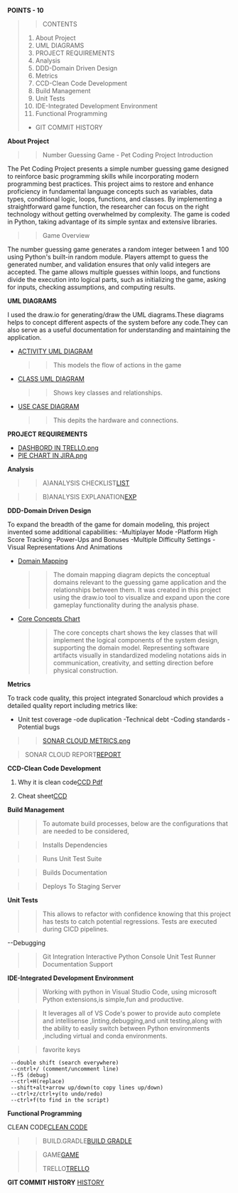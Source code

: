 **POINTS - 10**
>>CONTENTS
>1. About Project
>2. UML DIAGRAMS
>3. PROJECT REQUIREMENTS
>4. Analysis
>5. DDD-Domain Driven Design
>6. Metrics
>7. CCD-Clean Code Development
>8. Build Management
>9. Unit Tests
>10. IDE-Integrated Development Environment
>11. Functional Programming
>+ GIT COMMIT HISTORY




**About Project**
>> Number Guessing Game - Pet Coding Project Introduction

   The Pet Coding Project presents a simple number guessing game designed to reinforce basic programming skills while incorporating modern programming best 
   practices. This project aims to restore and enhance proficiency in fundamental language concepts such as variables, data types, conditional logic, loops, 
   functions, and classes. By implementing a straightforward game function, the researcher can focus on the right technology without getting overwhelmed by 
   complexity. The game is coded in Python, taking advantage of its simple syntax and extensive libraries.

>> Game Overview

The number guessing game generates a random integer between 1 and 100 using Python's built-in random module. Players attempt to guess the generated number, and validation ensures that only valid integers are accepted. The game allows multiple guesses within loops, and functions divide the execution into logical parts, such as initializing the game, asking for inputs, checking assumptions, and computing results.


**UML DIAGRAMS**


  I used the draw.io for generating/draw the UML diagrams.These diagrams helps to concept different aspects of the system before any code.They can also serve as a useful documentation for understanding and maintaining the application.
+ [ACTIVITY UML DIAGRAM](https://github.com/astaade/pet_project/blob/main/UML/ACTIVITY%20DIAGRAM.png)
  >>This models the flow of actions in the game
+ [CLASS UML DIAGRAM](https://github.com/astaade/pet_project/blob/main/UML/CLASS%20DIAGRAM.png)
  >>Shows key classes and relationships.
+ [USE CASE DIAGRAM](https://github.com/astaade/pet_project/blob/main/UML/USE%20CASE%20DIAGRAM.png)
  >>This depits the hardware and connections.

**PROJECT REQUIREMENTS**
 + [DASHBORD IN TRELLO.png](https://github.com/astaade/pet_project/blob/main/PROJECT%20REQUIREMENTS/DASHBORD%20IN%20TRELLO.png)
 + [PIE CHART IN JIRA.png](https://github.com/astaade/pet_project/blob/main/PROJECT%20REQUIREMENTS/PIE%20CHART%20IN%20JIRA.png)


**Analysis**

 >>A)ANALYSIS CHECKLIST[LIST](https://github.com/astaade/pet_project/blob/main/ANALYSIS/ANALYSIS%20CHECKLIST.pdf)

> >B)ANALYSIS EXPLANATION[EXP](https://github.com/astaade/pet_project/blob/main/ANALYSIS/ANALYSIS%20pdf.pdf)

**DDD-Domain Driven Design**

To expand the breadth of the game for domain modeling, this project  invented some additional capabilities:
-Multiplayer Mode
-Platform High Score Tracking
-Power-Ups and Bonuses
-Multiple Difficulty Settings
-Visual Representations And Animations
 + [Domain Mapping](https://github.com/astaade/pet_project/blob/main/DOMAIN%20DRIVEN%20DESIGN/DOMAIN%20MAPPING.png)
   >>The domain mapping diagram depicts the conceptual domains relevant to the guessing game application and the relationships between them. It was created in this project using the draw.io tool to visualize and expand upon the core gameplay functionality during the analysis phase.
   
 + [Core Concepts Chart](https://github.com/astaade/pet_project/blob/main/DOMAIN%20DRIVEN%20DESIGN/CORE%20CONCEPT%20CHART.png)
   >> The core concepts chart shows the key classes that will implement the logical components of the system design, supporting the domain model. Representing software artifacts visually in standardized modeling notations aids in communication, creativity, and setting direction before physical construction.

**Metrics**

To track code quality, this project integrated Sonarcloud which provides a detailed quality report including metrics like:
- Unit test coverage
-ode duplication
-Technical debt
-Coding standards
-Potential bugs
>>[SONAR CLOUD METRICS.png](https://github.com/astaade/pet_project/blob/main/metrics/SONAR%20CLOUD%20METRICS.png)


>SONAR CLOUD REPORT[REPORT](https://github.com/astaade/pet_project/blob/main/METRICS/SONAR%20Cloud%20Report.pdf)

**CCD-Clean Code Development**

 1) Why it is clean code[CCD Pdf](https://github.com/astaade/pet_project/blob/main/Clean%20Code%20Development/ccd%20pdf..pdf)

 2) Cheat sheet[CCD](https://github.com/astaade/pet_project/blob/main/Clean%20Code%20Development/Clean%20Code%20Development%20(CCD)%20cheat%20sheet.pdf)

**Build Management**

 >>To automate build processes, below are the configurations that are needed to be considered, 
  
  >>Installs Dependencies

  >>Runs Unit Test Suite

  >>Builds Documentation

  >>Deploys To Staging Server

**Unit Tests**

>>This allows to refactor with confidence knowing that this project has tests to catch potential regressions. Tests are executed during CICD pipelines.

--Debugging

>>Git Integration
>>Interactive Python Console
>>Unit Test Runner
>>Documentation Support

**IDE-Integrated Development Environment**

  >>Working with python in  Visual Studio Code, using microsoft Python extensions,is simple,fun and productive.

  >>It leverages all of VS Code's power to provide auto complete and intellisense ,linting,debugging,and unit testing,along with the ability to easily switch between Python environments ,including virtual and conda environments.

  >>favorite keys

     --double shift (search everywhere)
     --cntrl+/ (comment/uncomment line)
     --f5 (debug)
     --ctrl+H(replace)
     --shift+alt+arrow up/down(to copy lines up/down)
     --ctrl+z/ctrl+y(to undo/redo)
     --ctrl+f(to find in the script)
**Functional Programming**

CLEAN CODE[CLEAN CODE](https://github.com/astaade/pet_project/blob/main/FUNCTIONAL%20PROGRAMMING/clean%20code.py)

>>BUILD.GRADLE[BUILD GRADLE](https://github.com/astaade/pet_project/blob/main/FUNCTIONAL%20PROGRAMMING/build.gradle)

>>GAME[GAME](https://github.com/astaade/pet_project/blob/main/FUNCTIONAL%20PROGRAMMING/game.py)
>>
>>TRELLO[TRELLO](https://github.com/astaade/pet_project/blob/main/FUNCTIONAL%20PROGRAMMING/trello.csv)



**GIT COMMIT HISTORY**
[HISTORY](https://github.com/astaade/pet_project/commits/main/README.md)

